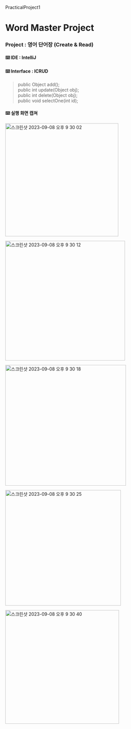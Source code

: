 PracticalProject1
# Word Master Project

### Project : 영어 단어장 (Create & Read)
#### ⌨️ IDE : IntelliJ 
#### ⌨️ Interface : ICRUD <br>
>   public Object add(); <br>
    public int update(Object obj); <br>
    public int delete(Object obj); <br>
    public void selectOne(int id); <br> 

#### ⌨️ 실행 화면 캡쳐
    
<img width="356" alt="스크린샷 2023-09-08 오후 9 30 02" src="https://github.com/s1mjane/ossTeam/assets/100616572/9b959096-0d43-45c0-9032-a2004fa1bed8"> <br>

<img width="377" alt="스크린샷 2023-09-08 오후 9 30 12" src="https://github.com/s1mjane/ossTeam/assets/100616572/d414e42b-53d4-4687-ad94-21e032a3f4f9"> <br>

<img width="380" alt="스크린샷 2023-09-08 오후 9 30 18" src="https://github.com/s1mjane/ossTeam/assets/100616572/4e978a0c-c25f-4499-9d42-8c670bd50541"> <br>

<img width="364" alt="스크린샷 2023-09-08 오후 9 30 25" src="https://github.com/s1mjane/ossTeam/assets/100616572/54b1ef9f-2286-43b4-b4db-9131aa544f94"> <br>

<img width="358" alt="스크린샷 2023-09-08 오후 9 30 40" src="https://github.com/s1mjane/ossTeam/assets/100616572/c81aefaf-823e-4747-8a5d-614dd17ce030">


